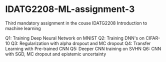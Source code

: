 # IDATG2208-ML-assignment-3
Third mandatory assignment in the couse IDATG2208 Introduction to machine learning 

Q1: Training Deep Neural Network on MNIST
Q2: Training DNN's on CIFAR-10
Q3: Regularization with alpha dropout and MC dropout
Q4: Transfer Learning with Pre-trained CNN
Q5: Deeper CNN training on SVHN 
Q6: CNN with SGD, MC dropout and epistemic uncertainty 